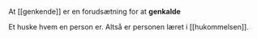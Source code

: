 At [[genkende]] er en forudsætning for at **genkalde**

Et huske hvem en person er. Altså er personen læret i [[hukommelsen]].